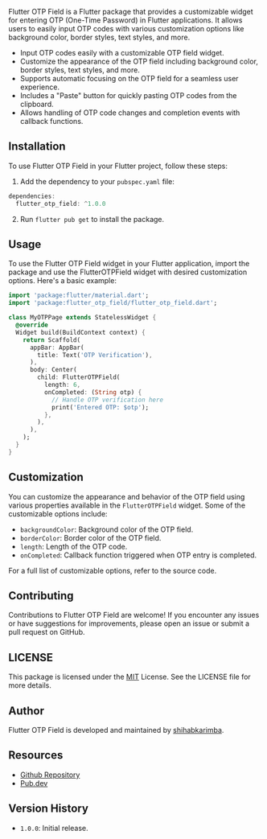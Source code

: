 
Flutter OTP Field is a Flutter package that provides a customizable widget for entering OTP (One-Time Password) in Flutter applications. It allows users to easily input OTP codes with various customization options like background color, border styles, text styles, and more.

- Input OTP codes easily with a customizable OTP field widget.
- Customize the appearance of the OTP field including background color, border styles, text styles, and more.
- Supports automatic focusing on the OTP field for a seamless user experience.
- Includes a "Paste" button for quickly pasting OTP codes from the clipboard.
- Allows handling of OTP code changes and completion events with callback functions.

## Installation
To use Flutter OTP Field in your Flutter project, follow these steps:

1. Add the dependency to your `pubspec.yaml` file:

```dart
dependencies:
  flutter_otp_field: ^1.0.0
```
2. Run `flutter pub get` to install the package.

## Usage
To use the Flutter OTP Field widget in your Flutter application, import the package and use the FlutterOTPField widget with desired customization options. Here's a basic example:

```dart
import 'package:flutter/material.dart';
import 'package:flutter_otp_field/flutter_otp_field.dart';

class MyOTPPage extends StatelessWidget {
  @override
  Widget build(BuildContext context) {
    return Scaffold(
      appBar: AppBar(
        title: Text('OTP Verification'),
      ),
      body: Center(
        child: FlutterOTPField(
          length: 6,
          onCompleted: (String otp) {
            // Handle OTP verification here
            print('Entered OTP: $otp');
          },
        ),
      ),
    );
  }
}
```

## Customization

You can customize the appearance and behavior of the OTP field using various properties available in the `FlutterOTPField` widget. Some of the customizable options include:

- `backgroundColor`: Background color of the OTP field.
- `borderColor`: Border color of the OTP field.
- `length`: Length of the OTP code.
- `onCompleted`: Callback function triggered when OTP entry is completed.

For a full list of customizable options, refer to the source code.

## Contributing
Contributions to Flutter OTP Field are welcome! If you encounter any issues or have suggestions for improvements, please open an issue or submit a pull request on GitHub.

## LICENSE
This package is licensed under the [MIT](https://choosealicense.com/licenses/mit/) License. See the LICENSE file for more details.

## Author
Flutter OTP Field is developed and maintained by [shihabkarimba](https://github.com/shihabkarimba).

## Resources
- [Github Repository](https://github.com/shihabkarimba/flutter_otp_field)
- [Pub.dev]()

## Version History
- `1.0.0`: Initial release.
